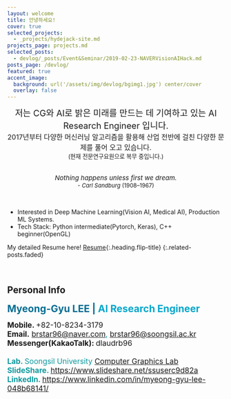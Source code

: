```yaml
---
layout: welcome
title: 안녕하세요!
cover: true
selected_projects:
  - _projects/hydejack-site.md
projects_page: projects.md
selected_posts:
  - devlog/_posts/Event&Seminar/2019-02-23-NAVERVisionAIHack.md
posts_page: /devlog/
featured: true
accent_image: 
  background: url('/assets/img/devlog/bgimg1.jpg') center/cover
  overlay: false
---
```


<center>
<span style="font-size:15pt">저는 CG와 AI로 밝은 미래를 만드는 데 기여하고 있는 AI Research Engineer 입니다.</span><br>
<span style="font-size:12pt">2017년부터 다양한 머신러닝 알고리즘을 활용해 산업 전반에 걸친 다양한 문제를 풀어 오고 있습니다.</span><br>
<span style="font-size:10pt">(현재 전문연구요원으로 복무 중입니다.)</span><br><br>

<span style="font-size: 15px;"><i>Nothing happens unless first we dream.</i></span><br>
<span style="font-size: 13px;"><i>- Carl Sandburg </i>(1908–1967)</span>
</center><br>


- Interested in Deep Machine Learning(Vision AI, Medical AI), Production ML Systems. 
- Tech Stack: Python intermediate(Pytorch, Keras), C++ beginner(OpenGL)

My detailed Resume here! [Resume]{:.heading.flip-title}
{:.related-posts.faded}

[Resume]: ./resume.md

<br>

## Personal Info

<b><span lang="EN-US" style="font-size:17pt;color:#006e93">Myeong-Gyu LEE | </span><span lang="EN-US" style="font-size:17.0pt;color:#00a7cb">AI Research Engineer</span></b><br>
<p align="left" style="text-align:left;text-autospace:ideograph-numeric ideograph-other;word-break:keep-all"> 

<span lang="EN-US" style="font-size:13pt;color:#11999e"><a rel="noreferrer noopener" target="_blank"><b>Mobile. </b>+82-10-8234-3179</a></span><br>
<span lang="EN-US" style="font-size:13pt;color:#11999e"><a rel="noreferrer noopener" target="_blank"><b>Email.</b> <a href="mailto:brstar96@naver.com" target="_blank" rel="noreferrer noopener">brstar96@naver.com</a>, <a href="mailto:brstar96@soongsil.ac.kr" target="_blank" rel="noreferrer noopener">brstar96@soongsil.ac.kr</a><br>
<span lang="EN-US" style="font-size:13pt;color:#11999e"><a rel="noreferrer noopener" target="_blank"><b>Messenger(KakaoTalk): </b> dlaudrb96</a></span><br><br>
<span lang="EN-US" style="font-size:13pt;color:#11999e"><b>Lab. </b>Soongsil University <a href="http://cglab.ssu.ac.kr/" target="_blank">Computer Graphics Lab</a></span><br>
<span lang="EN-US" style="font-size:13pt;color:#11999e"><b>SlideShare. </b><a href="https://www.slideshare.net/ssuserc9d82a" target="_blank">https://www.slideshare.net/ssuserc9d82a</a></span><br>
<span lang="EN-US" style="font-size:13pt;color:#11999e"><b>LinkedIn. </b><a href="https://www.linkedin.com/in/myeong-gyu-lee-048b68141/" target="_blank">https://www.linkedin.com/in/myeong-gyu-lee-048b68141/</a></span><br><br>
